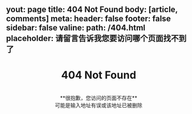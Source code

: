 yout: page
title: 404 Not Found
body: [article, comments]
meta:
  header: false
  footer: false
sidebar: false
valine:
  path: /404.html
  placeholder: 请留言告诉我您要访问哪个页面找不到了
---

# <center>**404 Not Found**</center>

<br>

<center>**很抱歉，您访问的页面不存在**</center>
<center>可能是输入地址有误或该地址已被删除</center>

<br>
<br>
